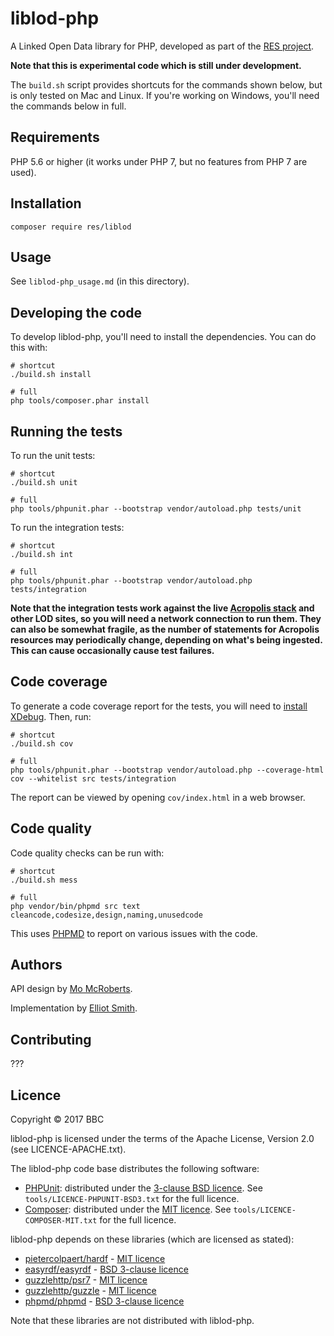 # liblod-php

A Linked Open Data library for PHP, developed as part of the
[RES project](http://res.space/).

**Note that this is experimental code which is still under development.**

The `build.sh` script provides shortcuts for the commands shown below, but
is only tested on Mac and Linux. If you're working on Windows, you'll need the
commands below in full.

## Requirements

PHP 5.6 or higher (it works under PHP 7, but no features from PHP 7 are used).

## Installation

```
composer require res/liblod
```

## Usage

See `liblod-php_usage.md` (in this directory).

## Developing the code

To develop liblod-php, you'll need to install the dependencies. You can do this
with:

```
# shortcut
./build.sh install

# full
php tools/composer.phar install
```

## Running the tests

To run the unit tests:

```
# shortcut
./build.sh unit

# full
php tools/phpunit.phar --bootstrap vendor/autoload.php tests/unit
```

To run the integration tests:

```
# shortcut
./build.sh int

# full
php tools/phpunit.phar --bootstrap vendor/autoload.php tests/integration
```

**Note that the integration tests work against the live [Acropolis stack](http://acropolis.org.uk/) and other LOD sites, so you will need a network connection to run them. They can also be somewhat fragile, as the number of statements for Acropolis resources may periodically change, depending on what's being ingested. This can cause occasionally cause test failures.**

## Code coverage

To generate a code coverage report for the tests, you will need to [install XDebug](https://xdebug.org/docs/install). Then, run:

```
# shortcut
./build.sh cov

# full
php tools/phpunit.phar --bootstrap vendor/autoload.php --coverage-html cov --whitelist src tests/integration
```

The report can be viewed by opening `cov/index.html` in a web browser.

## Code quality

Code quality checks can be run with:

```
# shortcut
./build.sh mess

# full
php vendor/bin/phpmd src text cleancode,codesize,design,naming,unusedcode
```

This uses [PHPMD](https://phpmd.org/) to report on various issues with the code.

## Authors

API design by [Mo McRoberts](https://github.com/nevali).

Implementation by [Elliot Smith](https://github.com/townxelliot).

## Contributing

???

## Licence

Copyright © 2017 BBC

liblod-php is licensed under the terms of the Apache License, Version 2.0
(see LICENCE-APACHE.txt).

The liblod-php code base distributes the following software:

* [PHPUnit](http://phpunit.de/): distributed under the [3-clause BSD licence](https://opensource.org/licenses/BSD-3-Clause). See `tools/LICENCE-PHPUNIT-BSD3.txt` for the full licence.
* [Composer](http://getcomposer.org/): distributed under the [MIT licence](https://opensource.org/licenses/MIT). See `tools/LICENCE-COMPOSER-MIT.txt` for the full licence.

liblod-php depends on these libraries (which are licensed as stated):

* [pietercolpaert/hardf](https://github.com/pietercolpaert/hardf) - [MIT licence](https://github.com/pietercolpaert/hardf/blob/master/LICENSE)
* [easyrdf/easyrdf](http://easyrdf.org/) - [BSD 3-clause licence](https://github.com/njh/easyrdf/blob/master/LICENSE.md)
* [guzzlehttp/psr7](http://guzzlephp.org/) - [MIT licence](https://github.com/guzzle/guzzle/blob/master/LICENSE)
* [guzzlehttp/guzzle](http://guzzlephp.org/) - [MIT licence](https://github.com/guzzle/guzzle/blob/master/LICENSE)
* [phpmd/phpmd](https://phpmd.org/) - [BSD 3-clause licence](https://github.com/phpmd/phpmd/blob/master/LICENSE)

Note that these libraries are not distributed with liblod-php.
